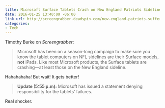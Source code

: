 ```yaml
---
title: Microsoft Surface Tablets Crash on New England Patriots Sideline
date: 2016-01-25 13:40:00 -06:00
link_url: http://screengrabber.deadspin.com/new-england-patriots-suffering-from-bsod-1754843741
categories:
- Tech
---
```


Timothy Burke on *Screengrabber*:

> Microsoft has been on a season-long campaign to make sure you know the tablet computers on NFL sidelines are their Surface models, **not** iPads. Like most Microsoft products, the Surface tablets are crashing—at least those on the New England sideline.

Hahahahaha! But wait! It gets better!

> **Update (5:55 p.m):** Microsoft has issued a statement denying responsibility for the tablets’ failures.

Real shocker.
